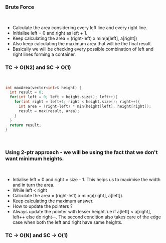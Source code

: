 ### Brute Force
​
- Calculate the area considering every left line and every right line.
- Initialise left = 0 and right as left + 1.
- Keep calculating the area = (right-left) x min(a[left], a[right])
- Also keep calculating the maximum area that will be the final result.
- Basically we will be checking every possible combination of left and right lines forming a container.
​
### TC -> O(N2) and SC -> O(1)
​
```c++
int maxArea(vector<int>& height) {
  int result = 0;
  for(int left = 0; left < height.size(); left++){
    for(int right = left+1; right < height.size(); right++){
      int area = (right-left) * min(height[left], height[right]);
      result = max(result, area);
    } 
  }
  return result;
}
```
​
### Using 2-ptr approach - we will be using the fact that we don't want minimum heights.
​
- Intialise left = 0 and right = size - 1. This helps us to maximise the width and in turn the area.
- While left < right
- Calculate the area = (right-left) x min(a[right], a[left]).
- Keep calculating the maximum answer.
- How to update the pointers ?
- Always update the pointer with lesser height. i.e if a[left] < a[right], left++ else do right--. The second condition also takes care of the edge case when both the left and right have same heights.
​
### TC -> O(N) and SC -> O(1)
​
​
​

